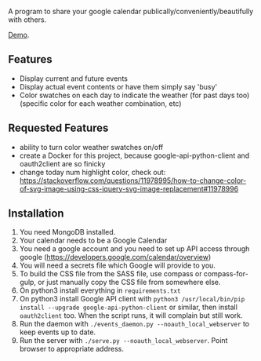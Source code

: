 A program to share your google calendar publically/conveniently/beautifully with others.


[Demo](http://learnnation.org/schedule.html).


## Features

  * Display current and future events
  * Display actual event contents or have them simply say 'busy'
  * Color swatches on each day to indicate the weather (for past days too) (specific color for each weather combination, etc)

## Requested Features

  * ability to turn color weather swatches on/off
  * create a Docker for this project, because google-api-python-client and oauth2client are so finicky
  * change today num highlight color, check out: https://stackoverflow.com/questions/11978995/how-to-change-color-of-svg-image-using-css-jquery-svg-image-replacement#11978996

## Installation

  1. You need MongoDB installed.
  2. Your calendar needs to be a Google Calendar
  3. You need a google account and you need to set up API access through google (https://developers.google.com/calendar/overview)
  4. You will need a secrets file which Google will provide to you.
  5. To build the CSS file from the SASS file, use compass or compass-for-gulp, or just manually copy the CSS file from somewhere else.
  6. On python3 install everything in `requirements.txt`
  7. On python3 install Google API client with `python3 /usr/local/bin/pip install --upgrade google-api-python-client` or similar, then install `oauth2client` too.  When the script runs, it will complain but still work.
  8. Run the daemon with `./events_daemon.py --noauth_local_webserver` to keep events up to date.
  9. Run the server with `./serve.py --noauth_local_webserver`.  Point browser to appropriate address.
